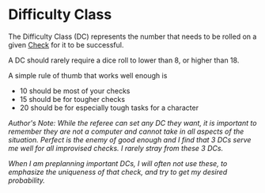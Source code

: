 # Difficulty Class

The Difficulty Class (DC) represents the number that needs to be rolled on a given [Check](Check.md) for it to be successful. 

A DC should rarely require a dice roll to lower than 8, or higher than 18.

A simple rule of thumb that works well enough is 
- 10 should be most of your checks
- 15 should be for tougher checks
- 20 should be for especially tough tasks for a character


*Author's Note:*
*While the referee can set any DC they want, it is important to remember they are not a computer and cannot take in all aspects of the situation. Perfect is the enemy of good enough and I find that 3 DCs serve me well for all improvised checks. I rarely stray from these 3 DCs.* 

*When I am preplanning important DCs, I will often not use these, to emphasize the uniqueness of that check, and try to get my desired probability.*